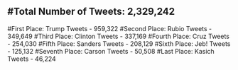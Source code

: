 #Total Number of Tweets: 2,329,242 
---
#First Place: Trump Tweets - 959,322
#Second Place: Rubio Tweets - 349,649
#Third Place: Clinton Tweets - 337,169
#Fourth Place: Cruz Tweets - 254,030
#Fifth Place: Sanders Tweets - 208,129
#Sixth Place: Jeb! Tweets - 125,132
#Seventh Place: Carson Tweets - 50,508
#Last Place: Kasich Tweets - 46,224
